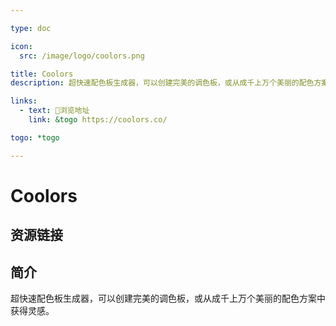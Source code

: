 ```yaml
---

type: doc

icon:
  src: /image/logo/coolors.png

title: Coolors
description: 超快速配色板生成器，可以创建完美的调色板，或从成千上万个美丽的配色方案中获得灵感。

links:
  - text: 🧰浏览地址
    link: &togo https://coolors.co/

togo: *togo

---
```


<ShowLogo />

# Coolors

<ShowBreadcrumb />

## 资源链接

<ShowLinks />

## 简介

超快速配色板生成器，可以创建完美的调色板，或从成千上万个美丽的配色方案中获得灵感。